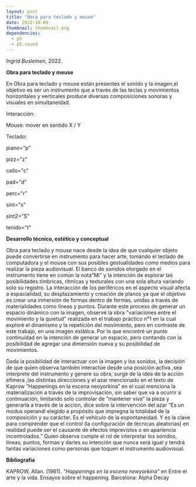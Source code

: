 ```yaml
---
layout: post
title: "Obra para teclado y mouse"
date: 2022-10-09
thumbnail: thumbnail.png
dependencies:
  - p5
  - p5.sound
---
```


<div id="div-sketch">
  <script type="text/javascript" src="sketch.js"></script>
</div>

_Ingrid Buslemen_, 2022.

**Obra para teclado y mouse**

En Obra para teclado y mouse están presentes el sonido y la imagen,el objetivo es ser un instrumento que a través de las teclas y movimientos horizontales y verticales produce diversas composiciones sonoras y visuales en simultaneidad.

Interacción:

Mouse: mover en sentido X / Y 

Teclado:

piano="p"

pizz="z"

cello="c"

pad="d"

perc="r"

sint="s"

sint2="S"

tenido="t"


**Desarrollo técnico, estético y conceptual**

Obra para teclado y mouse nace desde la idea de que cualquier objeto puede convertirse en instrumento para hacer arte, tomando el teclado de computadora y el mouse con sus posibles gestualidades como medios para realizar la pieza audiovisual. El banco de sonidos otorgado en el instrumento tiene en común la nota”Mi” y la intención de explorar las posibilidades tímbricas, rítmicas y texturales con una sola altura variando solo su registro. 
La interacción de los periféricos en el aspecto visual afecta a espacialidad, su desplazamiento y creación de planos ya que el objetivo es crear una inmersión de formas dentro de formas, unidas a través de materialidades como líneas y puntos. Durante este proceso de generar un espacio dinámico con la imagen, observé la obra "variaciones entre el movimiento y la quietud" realizada en el trabajo práctico n°1 en la cual exploré el dinamismo y la repetición del movimiento, pero en contraste de este trabajo, en una imagen estática. Por lo que encontré un punto continuidad en la intención de generar un espacio, pero contando con la posibilidad de agregar una dimensión nueva y su posibilidad de movimientos. 

Dada la posibilidad de interactuar con la imagen y los sonidos, la decisión  de que quien observa también  interactúe desde una posición activa ,sea interprete del instrumento y genere su obra, surge de la idea de la acción efímera ,las distintas direcciones y el azar mencionado en el texto de Kaprow “Happenings en la escena neoyorkina” en el cual menciona  la materialización a través de la improvisación, sin saber que va a ocurrir a continuación, limitando  solo controlar de ”mantener viva” la pieza y generarla a través de la acción, dice sobre la intervención  del azar “Es un modus operandi elegido a propósito que impregna la totalidad de la composición y su carácter. Es el vehículo de la espontaneidad. Y es la clave para comprender que el control (la configuración de técnicas aleatorias) en realidad puede ser el causante de efectos imprevistos o en apariencia incontrolados.” Quien observa cumple el rol de interpretar los sonidos,  líneas, puntos, formas  y darles su intención que nunca será igual y tendrá tantas variaciones como personas que toquen el instrumento audiovisual. 


**Bibliografía**

KAPROW, Allan. (1961). _"Happenings en la escena newyorkina"_ en Entre el arte y la vida. Ensayos sobre el happening. Barcelona: Alpha Decay

